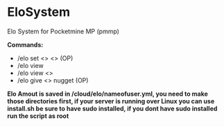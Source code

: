 # EloSystem
Elo System for Pocketmine MP (pmmp)

<b>Commands:</b>
  * /elo set <<name>> <<amout>> (OP)
  * /elo view
  * /elo view <<name>>
  * /elo give <<name>> nugget (OP)
 
<b>Elo Amout is saved in /cloud/elo/nameofuser.yml, you need to make those directories first, if your server is running over Linux you can use install.sh be sure to have sudo installed, if you dont have sudo installed run the script as root</b>
  
